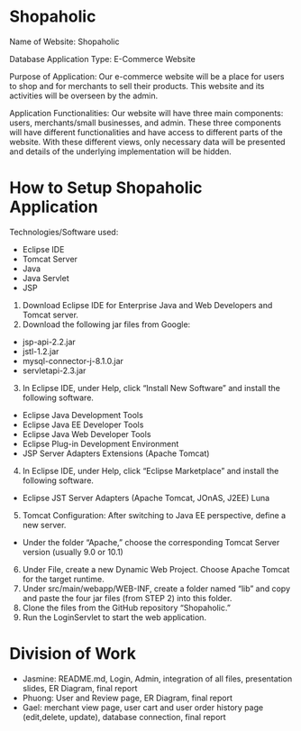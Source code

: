 # Shopaholic
Name of Website: Shopaholic

Database Application Type: E-Commerce Website

Purpose of Application: Our e-commerce website will be a place for users to shop and for merchants to sell their products. This website and its activities will be overseen by the admin. 

Application Functionalities: Our website will have three main components: users, merchants/small businesses, and admin. These three components will have different functionalities and have access to different parts of the website. With these different views, only necessary data will be presented and details of the underlying implementation will be hidden. 

# How to Setup Shopaholic Application

Technologies/Software used: 
- Eclipse IDE
- Tomcat Server
- Java
- Java Servlet
- JSP

1. Download Eclipse IDE for Enterprise Java and Web Developers and Tomcat server.
2. Download the following jar files from Google:
- jsp-api-2.2.jar
- jstl-1.2.jar
- mysql-connector-j-8.1.0.jar
- servletapi-2.3.jar
3. In Eclipse IDE, under Help, click “Install New Software” and install the following software.
- Eclipse Java Development Tools
- Eclipse Java EE Developer Tools
- Eclipse Java Web Developer Tools
- Eclipse Plug-in Development Environment
- JSP Server Adapters Extensions (Apache Tomcat)
4. In Eclipse IDE, under Help, click “Eclipse Marketplace” and install the following software.
- Eclipse JST Server Adapters (Apache Tomcat, JOnAS, J2EE) Luna
5. Tomcat Configuration: After switching to Java EE perspective, define a new server.
- Under the folder “Apache,” choose the corresponding Tomcat Server version (usually 9.0 or 10.1)
6. Under File, create a new Dynamic Web Project. Choose Apache Tomcat for the target runtime.
7. Under src/main/webapp/WEB-INF, create a folder named “lib” and copy and paste the four jar files (from STEP 2) into this folder.
8. Clone the files from the GitHub repository “Shopaholic.”
9. Run the LoginServlet to start the web application.

# Division of Work
- Jasmine: README.md, Login, Admin, integration of all files, presentation slides, ER Diagram, final report
- Phuong: User and Review page, ER Diagram, final report
- Gael: merchant view page, user cart and user order history page (edit,delete, update), database connection, final report
